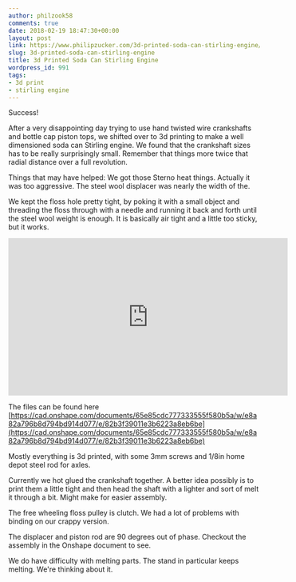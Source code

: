 ```yaml
---
author: philzook58
comments: true
date: 2018-02-19 18:47:30+00:00
layout: post
link: https://www.philipzucker.com/3d-printed-soda-can-stirling-engine/
slug: 3d-printed-soda-can-stirling-engine
title: 3d Printed Soda Can Stirling Engine
wordpress_id: 991
tags:
- 3d print
- stirling engine
---
```


Success!

After a very disappointing day trying to use hand twisted wire crankshafts and bottle cap piston tops, we shifted over to 3d printing to make a well dimensioned soda can Stirling engine. We found that the crankshaft sizes has to be really surprisingly small. Remember that things more twice that radial distance over a full revolution.

Things that may have helped: We got those Sterno heat things. Actually it was too aggressive. The steel wool displacer was nearly the width of the.

We kept the floss hole pretty tight, by poking it with a small object and threading the floss through with a needle and running it back and forth until the steel wool weight is enough. It is basically air tight and a little too sticky, but it works.
<iframe width="560" height="315" src="https://www.youtube.com/embed/OqCxWK0yNSk" frameborder="0" allow="accelerometer; autoplay; clipboard-write; encrypted-media; gyroscope; picture-in-picture" allowfullscreen></iframe>


The files can be found here [https://cad.onshape.com/documents/65e85cdc777333555f580b5a/w/e8a82a796b8d794bd914d077/e/82b3f39011e3b6223a8eb6be](https://cad.onshape.com/documents/65e85cdc777333555f580b5a/w/e8a82a796b8d794bd914d077/e/82b3f39011e3b6223a8eb6be)

Mostly everything is 3d printed, with some 3mm screws and 1/8in home depot steel rod for axles.

Currently we hot glued the crankshaft together. A better idea possibly is to print them a little tight and then head the shaft with a lighter and sort of melt it through a bit. Might make for easier assembly.

The free wheeling floss pulley is clutch. We had a lot of problems with binding on our crappy version.

The displacer and piston rod are 90 degrees out of phase. Checkout the assembly in the Onshape document to see.

We do have difficulty with melting parts. The stand in particular keeps melting. We're thinking about it.
